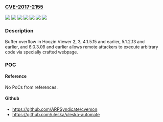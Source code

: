 ### [CVE-2017-2155](https://cve.mitre.org/cgi-bin/cvename.cgi?name=CVE-2017-2155)
![](https://img.shields.io/static/v1?label=Product&message=Hoozin%20Viewer&color=blue)
![](https://img.shields.io/static/v1?label=Version&message=Ver2%20&color=brightgreen)
![](https://img.shields.io/static/v1?label=Version&message=Ver3%20&color=brightgreen)
![](https://img.shields.io/static/v1?label=Version&message=Ver4.1.5.15%20and%20earlier%20&color=brightgreen)
![](https://img.shields.io/static/v1?label=Version&message=Ver5.1.2.13%20and%20earlier%20&color=brightgreen)
![](https://img.shields.io/static/v1?label=Version&message=Ver6.0.3.09%20and%20earlier%20&color=brightgreen)
![](https://img.shields.io/static/v1?label=Vulnerability&message=Buffer%20Overflow&color=brightgreen)

### Description

Buffer overflow in Hoozin Viewer 2, 3, 4.1.5.15 and earlier, 5.1.2.13 and earlier, and 6.0.3.09 and earlier allows remote attackers to execute arbitrary code via specially crafted webpage.

### POC

#### Reference
No PoCs from references.

#### Github
- https://github.com/ARPSyndicate/cvemon
- https://github.com/uleska/uleska-automate


